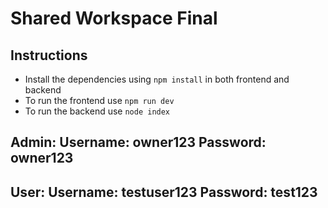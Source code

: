 ﻿# Shared Workspace Final

## Instructions
- Install the dependencies using `npm install` in both frontend and backend
- To run the frontend use `npm run dev`
- To run the backend use `node index`

## Admin: Username: owner123 Password: owner123
## User: Username: testuser123 Password: test123
